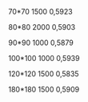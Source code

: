 70*70 1500     0,5923

80*80 2000     0,5903

90*90 1000     0,5879

100*100 1000   0,5939

120*120 1500   0,5835

180*180 1500   0,5909
